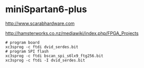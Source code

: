 # miniSpartan6-plus

http://www.scarabhardware.com

http://hamsterworks.co.nz/mediawiki/index.php/FPGA_Projects

```
# program board
xc3sprog -c ftdi dvid_serdes.bit
# program SPI flash
xc3sprog -c ftdi bscan_spi_s6lx9_ftg256.bit
xc3sprog -c ftdi -I dvid_serdes.bit
```
